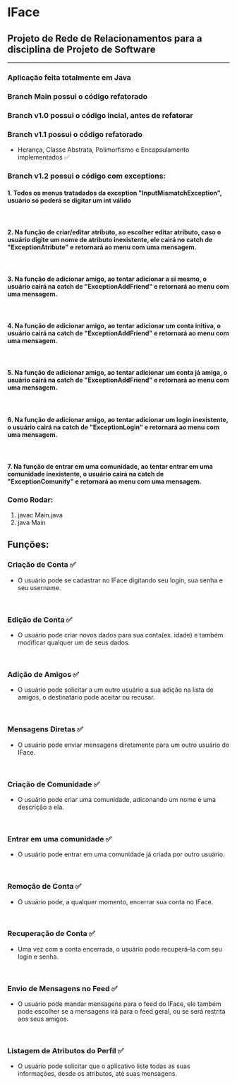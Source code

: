 # IFace
## Projeto de Rede de Relacionamentos para a disciplina de Projeto de Software
------------------------------------------------------------------------------
### Aplicação feita totalmente em Java

### Branch Main possui o código refatorado

### Branch v1.0 possui o código incial, antes de refatorar
### Branch v1.1 possui o código refatorado
- Herança, Classe Abstrata, Polimorfismo e Encapsulamento implementados :white_check_mark:
### Branch v1.2 possui o código com exceptions:

#### 1. Todos os menus tratadados da exception "InputMismatchException", usuário só poderá se digitar um int válido
<br/>

#### 2. Na função de criar/editar atributo, ao escolher editar atributo, caso o usuário digite um nome de atributo inexistente, ele cairá no catch de "ExceptionAtribute" e retornará ao menu com uma mensagem.
<br/>

#### 3. Na função de adicionar amigo, ao tentar adicionar a si mesmo, o usuário cairá na catch de "ExceptionAddFriend" e retornará ao menu com uma mensagem.
<br/>

#### 4. Na função de adicionar amigo, ao tentar adicionar um conta initiva, o usuário cairá na catch de "ExceptionAddFriend" e retornará ao menu com uma mensagem.
<br/>

#### 5. Na função de adicionar amigo, ao tentar adicionar um conta já amiga, o usuário cairá na catch de "ExceptionAddFriend" e retornará ao menu com uma mensagem.
<br/>

#### 6. Na função de adicionar amigo, ao tentar adicionar um login inexistente, o usuário cairá na catch de "ExceptionLogin" e retornará ao menu com uma mensagem.
<br/>

#### 7. Na função de entrar em uma comunidade, ao tentar entrar em uma comunidade inexistente, o usuário cairá na catch de "ExceptionComunity" e retornará ao menu com uma mensagem.

### Como Rodar:
1. javac Main.java
2. java Main
## Funções:

### Criação de Conta :white_check_mark:
- O usuário pode se cadastrar no IFace digitando seu login, sua senha e seu username.
<br/>

### Edição de Conta :white_check_mark:
- O usuário pode criar novos dados para sua conta(ex. idade) e também modificar qualquer um de seus dados.
<br/>

### Adição de Amigos :white_check_mark:
- O usuário pode solicitar a um outro usuário a sua adição na lista de amigos, o destinatário pode aceitar ou recusar.
<br/>

### Mensagens Diretas :white_check_mark:
- O usuário pode enviar mensagens diretamente para um outro usuário do IFace.
<br/>

### Criação de Comunidade :white_check_mark:
- O usuário pode criar uma comunidade, adiconando um nome e uma descrição a ela.
<br/>

### Entrar em uma comunidade :white_check_mark:
- O usuário pode entrar em uma comunidade já criada por outro usuário.
<br/>

### Remoção de Conta :white_check_mark:
- O usuário pode, a qualquer momento, encerrar sua conta no IFace.
<br/>

### Recuperação de Conta :white_check_mark:
- Uma vez com a conta encerrada, o usuário pode recuperá-la com seu login e senha.
<br/>

### Envio de Mensagens no Feed :white_check_mark:
- O usuário pode mandar mensagens para o feed do IFace, ele também pode escolher se a mensagens irá para o feed geral, ou se será restrita aos seus amigos.
<br/>

### Listagem de Atributos do Perfil :white_check_mark:
- O usuário pode solicitar que o aplicativo liste todas as suas informações, desde os atributos, até suas mensagens.
<br/>
